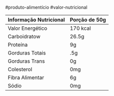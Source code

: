 #produto-alimentício #valor-nutricional 

| Informação Nutricional|Porção de 50g|
| --- | --- |
|Valor Energético | 170 kcal |
|Carboidratow| 26.5g|
|Proteína|9g|
|Gorduras Totais|.5g|
|Gorduras Trans|0g|
|Colesterol|0mg|
|Fibra Alimentar|6g|
|Sódio|0mg|
